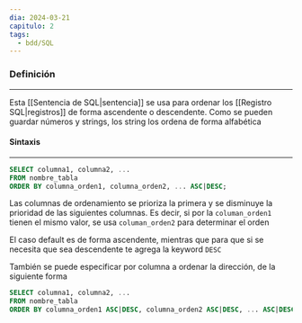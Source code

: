 ```yaml
---
dia: 2024-03-21
capitulo: 2
tags:
  - bdd/SQL
---
```

### Definición
---
Esta [[Sentencia de SQL|sentencia]] se usa para ordenar los [[Registro SQL|registros]] de forma ascendente o descendente. Como se pueden guardar números y strings, los string los ordena de forma alfabética

#### Sintaxis
---
```SQL 
SELECT columna1, columna2, ...
FROM nombre_tabla
ORDER BY columna_orden1, columna_orden2, ... ASC|DESC;
```

Las columnas de ordenamiento se prioriza la primera y se disminuye la prioridad de las siguientes columnas. Es decir, si por la `columan_orden1` tienen el mismo valor, se usa `columan_orden2` para determinar el orden 

El caso default es de forma ascendente, mientras que para que si se necesita que sea descendente te agrega la keyword `DESC` 

También se puede especificar por columna a ordenar la dirección, de la siguiente forma

```SQL 
SELECT columna1, columna2, ...
FROM nombre_tabla
ORDER BY columna_orden1 ASC|DESC, columna_orden2 ASC|DESC, ... ASC|DESC;
```
